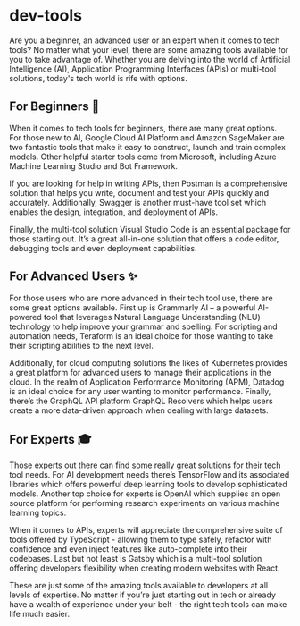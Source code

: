 # dev-tools

Are you a beginner, an advanced user or an expert when it comes to tech tools? No matter what your level, there are some amazing tools available for you to take advantage of. Whether you are delving into the world of Artificial Intelligence (AI), Application Programming Interfaces (APIs) or multi-tool solutions, today's tech world is rife with options.

## For Beginners 🎈

When it comes to tech tools for beginners, there are many great options. For those new to AI, Google Cloud AI Platform and Amazon SageMaker are two fantastic tools that make it easy to construct, launch and train complex models. Other helpful starter tools come from Microsoft, including Azure Machine Learning Studio and Bot Framework.

If you are looking for help in writing APIs, then Postman is a comprehensive solution that helps you write, document and test your APIs quickly and accurately. Additionally, Swagger is another must-have tool set which enables the design, integration, and deployment of APIs.

Finally, the multi-tool solution Visual Studio Code is an essential package for those starting out. It’s a great all-in-one solution that offers a code editor, debugging tools and even deployment capabilities.

## For Advanced Users ✨

For those users who are more advanced in their tech tool use, there are some great options available. First up is Grammarly AI – a powerful AI-powered tool that leverages Natural Language Understanding (NLU) technology to help improve your grammar and spelling. For scripting and automation needs, Teraform is an ideal choice for those wanting to take their scripting abilities to the next level.

Additionally, for cloud computing solutions the likes of Kubernetes provides a great platform for advanced users to manage their applications in the cloud. In the realm of Application Performance Monitoring (APM), Datadog is an ideal choice for any user wanting to monitor performance. Finally, there’s the GraphQL API platform GraphQL Resolvers which helps users create a more data-driven approach when dealing with large datasets.

## For Experts 🎓

Those experts out there can find some really great solutions for their tech tool needs. For AI development needs there’s TensorFlow and its associated libraries which offers powerful deep learning tools to develop sophisticated models. Another top choice for experts is OpenAI which supplies an open source platform for performing research experiments on various machine learning topics. 

When it comes to APIs, experts will appreciate the comprehensive suite of tools offered by TypeScript - allowing them to type safely, refactor with confidence and even inject features like auto-complete into their codebases. Last but not least is Gatsby which is a multi-tool solution offering developers flexibility when creating modern websites with React. 

These are just some of the amazing tools available to developers at all levels of expertise. No matter if you’re just starting out in tech or already have a wealth of experience under your belt - the right tech tools can make life much easier.
